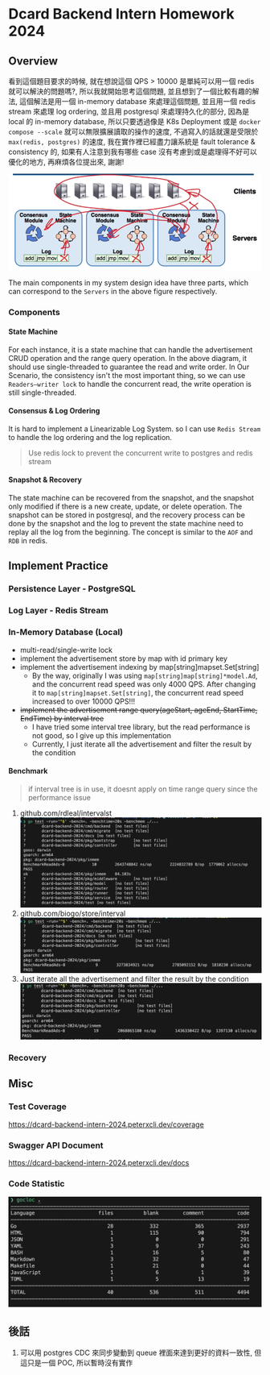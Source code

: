 # Dcard Backend Intern Homework 2024

## Overview

看到這個題目要求的時候, 就在想說這個 QPS > 10000 是單純可以用一個 redis 就可以解決的問題嗎?, 所以我就開始思考這個問題, 並且想到了一個比較有趣的解法, 這個解法是用一個 in-memory database 來處理這個問題, 並且用一個 redis stream 來處理 log ordering, 並且用 postgresql 來處理持久化的部分, 因為是 local 的 in-memory database, 所以只要透過像是 K8s Deployment 或是 `docker compose --scale` 就可以無限擴展讀取的操作的速度, 不過寫入的話就還是受限於 `max(redis, postgres)` 的速度, 我在實作裡已經盡力讓系統是 fault tolerance & consistency 的, 如果有人注意到我有哪些 case 沒有考慮到或是處理得不好可以優化的地方, 再麻煩各位提出來, 謝謝!

![alt text](./img/overview.png)

The main components in my system design idea have three parts, which can correspond to the `Servers` in the above figure respectively.

### Components

#### State Machine

For each instance, it is a state machine that can handle the advertisement CRUD operation and the range query operation. In the above diagram, it should use single-threaded to guarantee the read and write order. In Our Scenario, the consistency isn't the most important thing, so we can use `Readers–writer lock` to handle the concurrent read, the write operation is still single-threaded.

#### Consensus & Log Ordering

It is hard to implement a Linearizable Log System. so I can use `Redis Stream` to handle the log ordering and the log replication.

> Use redis lock to prevent the concurrent write to postgres and redis stream

#### Snapshot & Recovery

The state machine can be recovered from the snapshot, and the snapshot only modified if there is a new create, update, or delete operation. The snapshot can be stored in postgresql, and the recovery process can be done by the snapshot and the log to prevent the state machine need to replay all the log from the beginning. The concept is similar to the `AOF` and `RDB` in redis.

## Implement Practice

### Persistence Layer - PostgreSQL

### Log Layer - Redis Stream

### In-Memory Database (Local)

- multi-read/single-write lock
- implement the advertisement store by map with id primary key
- implement the advertisement indexing by map[string]mapset.Set[string]
  - By the way, originally I was using `map[string]map[string]*model.Ad`, and the concurrent read speed was only 4000 QPS. After changing it to `map[string]mapset.Set[string]`, the concurrent read speed increased to over 10000 QPS!!!
- ~~implement the advertisement range query(ageStart, ageEnd, StartTime, EndTime) by interval tree~~
  - I have tried some interval tree library, but the read performance is not good, so I give up this implementation
  - Currently, I just iterate all the advertisement and filter the result by the condition

#### Benchmark

> if interval tree is in use, it doesnt apply on time range query since the performance issue

1. github.com/rdleal/intervalst
![alt text](./img/rdleal-interval-inmem.png)
2. github.com/biogo/store/interval
![alt text](./img/biogo-interval-inmem.png)
3. Just iterate all the advertisement and filter the result by the condition
![alt text](./img/iterate-inmem.png)

### Recovery

## Misc

### Test Coverage

<https://dcard-backend-intern-2024.peterxcli.dev/coverage>

### Swagger API Document

<https://dcard-backend-intern-2024.peterxcli.dev/docs>

### Code Statistic

![alt text](./img/gocolc.png)

## 後話

1. 可以用 postgres CDC 來同步變動到 queue 裡面來達到更好的資料一致性, 但這只是一個 POC, 所以暫時沒有實作
